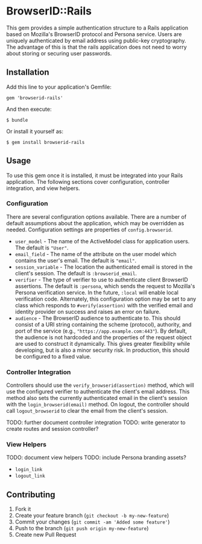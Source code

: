 # BrowserID::Rails

This gem provides a simple authentication structure to a Rails application
based on Mozilla's BrowserID protocol and Persona service. Users are uniquely
authenticated by email address using public-key cryptography. The advantage of
this is that the rails application does not need to worry about storing or
securing user passwords.

## Installation

Add this line to your application's Gemfile:

    gem 'browserid-rails'

And then execute:

    $ bundle

Or install it yourself as:

    $ gem install browserid-rails

## Usage

To use this gem once it is installed, it must be integrated into your Rails
application. The following sections cover configuration, controller
integration, and view helpers.

### Configuration

There are several configuration options available. There are a number of default
assumptions about the application, which may be overridden as needed.
Configuration settings are properties of `config.browserid`.

* `user_model` - The name of the ActiveModel class for application users.
  The default is `"User"`.
* `email_field` - The name of the attribute on the user model which contains
  the user's email. The default is `"email"`.
* `session_variable` - The location the authenticated email is stored in the
  client's session. The default is `:browserid_email`.
* `verifier` - The type of verifier to use to authenticate client BrowserID
  assertions. The default is `:persona`, which sends the request to Mozilla's
  Persona verification service. In the future, `:local` will enable local
  verification code. Alternately, this configuration option may be set to any
  class which responds to `#verify(assertion)` with the verified email and
  identity provider on success and raises an error on failure.
* `audience` - The BrowserID audience to authenticate to. This should consist
  of a URI string containing the scheme (protocol), authority, and port of the
  service (e.g., `"https://app.example.com:443"`). By default, the audience is
  not hardcoded and the properties of the request object are used to construct
  it dynamically. This gives greater flexibility while developing, but is also
  a minor security risk. In production, this should be configured to a fixed
  value.

### Controller Integration

Controllers should use the `verify_browserid(assertion)` method, which will use
the configured verifier to authenticate the client's email address. This method
also sets the currently authenticated email in the client's session with the
`login_browserid(email)` method. On logout, the controller should call
`logout_browserid` to clear the email from the client's session.

TODO: further document controller integration
TODO: write generator to create routes and session controller?

### View Helpers

TODO: document view helpers
TODO: include Persona branding assets?

* `login_link`
* `logout_link`

## Contributing

1. Fork it
2. Create your feature branch (`git checkout -b my-new-feature`)
3. Commit your changes (`git commit -am 'Added some feature'`)
4. Push to the branch (`git push origin my-new-feature`)
5. Create new Pull Request
